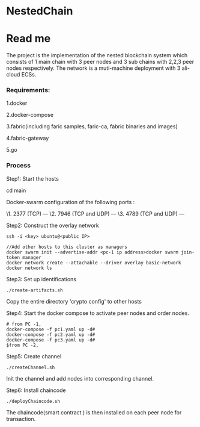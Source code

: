 # NestedChain
# Read me

The project is the implementation of the nested blockchain system which consists of 1 main chain with 3 peer nodes and 3 sub chains with 2,2,3 peer nodes respectively. The network is a muti-machine deployment with 3 ali-cloud ECSs.



### Requirements:

1.docker

2.docker-compose

3.fabric(including faric samples, faric-ca, fabric binaries and images)

4.fabric-gateway

5.go



### Process

Step1: Start the hosts

cd main

Docker-swarm configuration of the following ports :

\1. 2377 (TCP) — 
\2. 7946 (TCP and UDP) — 
\3. 4789 (TCP and UDP) — 



Step2: Construct the overlay network

```
ssh -i <key> ubuntu@<public IP>

//Add other hosts to this cluster as managers
docker swarm init --advertise-addr <pc-1 ip address>docker swarm join-token manager
docker network create --attachable --driver overlay basic-network docker network ls
```



Step3: Set up identifications

```
./create-artifacts.sh
```

Copy the entire directory 'crypto config'  to other hosts



Step4: Start the docker compose to activate peer nodes and order nodes.

```
# from PC -1,
docker-compose -f pc1.yaml up -d#
docker-compose -f pc2.yaml up -d#
docker-compose -f pc3.yaml up -d#
$from PC -2,
```



Step5: Create channel

```
./createChannel.sh
```

Init the channel and add nodes into corresponding channel.



Step6: Install chaincode

```
./deployChaincode.sh
```

The chaincode(smart contract ) is then installed on each peer node for transaction.


